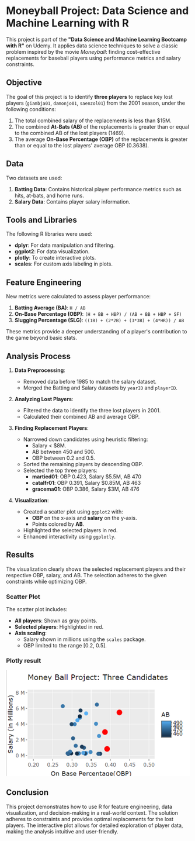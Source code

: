 # Moneyball Project: Data Science and Machine Learning with R

This project is part of the **"Data Science and Machine Learning Bootcamp with R"** on Udemy. It applies data science techniques to solve a classic problem inspired by the movie _Moneyball_: finding cost-effective replacements for baseball players using performance metrics and salary constraints.

## Objective

The goal of this project is to identify **three players** to replace key lost players (`giambja01`, `damonjo01`, `saenzol01`) from the 2001 season, under the following conditions:

1. The total combined salary of the replacements is less than $15M.
2. The combined **At-Bats (AB)** of the replacements is greater than or equal to the combined AB of the lost players (1469).
3. The average **On-Base Percentage (OBP)** of the replacements is greater than or equal to the lost players' average OBP (0.3638).

## Data

Two datasets are used:

1. **Batting Data**: Contains historical player performance metrics such as hits, at-bats, and home runs.
2. **Salary Data**: Contains player salary information.

## Tools and Libraries

The following R libraries were used:

- **dplyr**: For data manipulation and filtering.
- **ggplot2**: For data visualization.
- **plotly**: To create interactive plots.
- **scales**: For custom axis labeling in plots.

## Feature Engineering

New metrics were calculated to assess player performance:

1. **Batting Average (BA)**: `H / AB`
2. **On-Base Percentage (OBP)**: `(H + BB + HBP) / (AB + BB + HBP + SF)`
3. **Slugging Percentage (SLG)**: `((1B) + (2*2B) + (3*3B) + (4*HR)) / AB`

These metrics provide a deeper understanding of a player's contribution to the game beyond basic stats.

## Analysis Process

1. **Data Preprocessing**:

   - Removed data before 1985 to match the salary dataset.
   - Merged the Batting and Salary datasets by `yearID` and `playerID`.

2. **Analyzing Lost Players**:

   - Filtered the data to identify the three lost players in 2001.
   - Calculated their combined AB and average OBP.

3. **Finding Replacement Players**:

   - Narrowed down candidates using heuristic filtering:
     - Salary < $8M.
     - AB between 450 and 500.
     - OBP between 0.2 and 0.5.
   - Sorted the remaining players by descending OBP.
   - Selected the top three players:
     - **martied01**: OBP 0.423, Salary $5.5M, AB 470
     - **catalfr01**: OBP 0.391, Salary $0.85M, AB 463
     - **gracema01**: OBP 0.386, Salary $3M, AB 476

4. **Visualization**:
   - Created a scatter plot using `ggplot2` with:
     - **OBP** on the x-axis and **salary** on the y-axis.
     - Points colored by **AB**.
   - Highlighted the selected players in red.
   - Enhanced interactivity using `ggplotly`.

## Results

The visualization clearly shows the selected replacement players and their respective OBP, salary, and AB. The selection adheres to the given constraints while optimizing OBP.

### Scatter Plot

The scatter plot includes:

- **All players**: Shown as gray points.
- **Selected players**: Highlighted in red.
- **Axis scaling**:
  - Salary shown in millions using the `scales` package.
  - OBP limited to the range [0.2, 0.5].

### Plotly result
![My Plot](https://raw.githubusercontent.com/minhosong88/moneyball_project/main/Rplot.png) <!-- Replace with the actual path to your generated plot -->


## Conclusion

This project demonstrates how to use R for feature engineering, data visualization, and decision-making in a real-world context. The solution adheres to constraints and provides optimal replacements for the lost players. The interactive plot allows for detailed exploration of player data, making the analysis intuitive and user-friendly.

